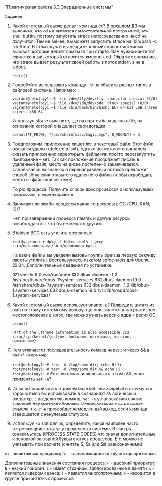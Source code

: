    "Практическая работа 3.3 Операционные системы"

   Задание
1. Какой системный вызов делает команда cd?
   В прошлом ДЗ мы выяснили, что cd не является самостоятельной программой, это shell builtin, поэтому запустить strace непосредственно на cd не получится. Тем не менее, вы можете запустить
   strace на /bin/bash -c 'cd /tmp'. В этом случае вы увидите полный список системных вызовов, которые делает сам bash при старте.
   Вам нужно найти тот единственный, который относится именно к cd. Обратите внимание, что strace выдаёт результат своей работы в поток stderr, а не в stdout.

    `chdir()`

2. Попробуйте использовать команду file на объекты разных типов в файловой системе. Например:

    `vagrant@netology1:~$ file /dev/tty/dev/tty: character special (5/0) vagrant@netology1:~$ file /dev/sda/dev/sda: block special (8/0) vagrant@netology1:~$ file /bin/bash/bin/bash: ELF 64-bit LSB shared object, x86-64`

   Используя strace выясните, где находится база данных file, на основании которой она делает свои догадки.

    `openat(AT_FDCWD, "/usr/share/misc/magic.mgc", O_RDONLY) = 3`

3. Предположим, приложение пишет лог в текстовый файл. Этот файл оказался удален (deleted в lsof), однако возможности сигналом сказать приложению переоткрыть файлы или просто перезапустить приложение – нет. Так как приложение продолжает писать в удаленный файл, место на диске постепенно заканчивается. Основываясь на знаниях о перенаправлении потоков предложит способ обнуления открытого удаленного файла (чтобы освободить место на файловой системе).
 
   По pid процесса. Получить список всех процессов и используемых процессом, и перенаправить. 

4. Занимают ли зомби-процессы какие-то ресурсы в ОС (CPU, RAM, IO)?
 
   Нет, призавершении процесса память и другие ресурсы освобождаются, что бы не мешать другим.

5. В iovisor BCC есть утилита opensnoop:

    `root@vagrant:~# dpkg -L bpfcc-tools | grep sbin/opensnoop/usr/sbin/opensnoop-bpfcc`

   На какие файлы вы увидели вызовы группы open за первую секунду работы утилиты? Воспользуйтесь пакетом bpfcc-tools для Ubuntu 20.04. Дополнительные сведения по установке.

   971    vminfo              6   0 /var/run/utmp
   632    dbus-daemon        -1   2 /usr/local/share/dbus-1/system-services
   632    dbus-daemon        19   0 /usr/share/dbus-1/system-services
   632    dbus-daemon        -1   2 /lib/dbus-1/system-services
   632    dbus-daemon        19   0 /var/lib/snapd/dbus-1/system-services/

6. Какой системный вызов использует uname -a? Приведите цитату из man по этому системному вызову, где описывается альтернативное местоположение в /proc, где можно узнать версию ядра и 
   релиз ОС.

    `uname()`

    `Part of the utsname information is also accessible via /proc/sys/kernel/{ostype, hostname, osrelease, version, domainname}.`

7. Чем отличается последовательность команд через ; и через && в bash? Например:

    `root@netology1:~# test -d /tmp/some_dir; echo Hi`
    `Hi`
    `root@netology1:~# test -d /tmp/some_dir && echo Hi`
    `root@netology1:~#`
   Есть ли смысл использовать в bash &&, если применить `set -e`?

8. Из каких опций состоит режим bash set -euxo pipefail и почему его хорошо было бы использовать в сценариях?
   `&&` логический оператор. 
   `;` разделитель команд.
   `set -e` установка или снятие значений параметров оболочки. Использование с `&&` не имеет смысла, т.к. с `-e` произойдет немедленный выход, если команда завершается с ненулевым
   статусом.
 
9. Используя -o stat для ps, определите, какой наиболее часто встречающийся статус у процессов в системе. 
   В man ps ознакомьтесь (/PROCESS STATE CODES) что значат дополнительные к основной заглавной буквы статуса процессов. 
   Его можно не учитывать при расчете (считать S, Ss или Ssl равнозначными).

  `Ss` - неактивные процессы;
  `R+` - выполняющиеся в группе приоритетных.

  Дополнительные значения состояния процесса:
  `<` - высокий приоритет;
  `N` - низкий приорит;
  `L` - имеет страницы, заблокированные в памяти;
  `s` - является лидером сеанса;
  `l` - является многопоточным;
  `+` - находится в группе приоритетных процессов.

